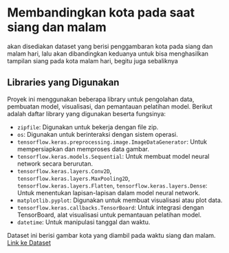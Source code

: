 # Membandingkan kota pada saat siang dan malam

akan disediakan dataset yang berisi penggambaran kota pada siang dan malam hari, lalu akan dibandingkan keduanya untuk bisa menghasilkan tampilan siang pada kota malam hari, begitu juga sebaliknya

## Libraries yang Digunakan

Proyek ini menggunakan beberapa library untuk pengolahan data, pembuatan model, visualisasi, dan pemantauan pelatihan model. Berikut adalah daftar library yang digunakan beserta fungsinya:

- `zipfile`: Digunakan untuk bekerja dengan file zip.
- `os`: Digunakan untuk berinteraksi dengan sistem operasi.
- `tensorflow.keras.preprocessing.image.ImageDataGenerator`: Untuk mempersiapkan dan memproses data gambar.
- `tensorflow.keras.models.Sequential`: Untuk membuat model neural network secara berurutan.
- `tensorflow.keras.layers.Conv2D`, `tensorflow.keras.layers.MaxPooling2D`, `tensorflow.keras.layers.Flatten`, `tensorflow.keras.layers.Dense`: Untuk menentukan lapisan-lapisan dalam model neural network.
- `matplotlib.pyplot`: Digunakan untuk membuat visualisasi atau plot data.
- `tensorflow.keras.callbacks.TensorBoard`: Untuk integrasi dengan TensorBoard, alat visualisasi untuk pemantauan pelatihan model.
- `datetime`: Untuk manipulasi tanggal dan waktu.

Dataset ini berisi gambar kota yang diambil pada waktu siang dan malam.
[Link ke Dataset](https://www.kaggle.com/datasets/heonh0/daynight-cityview)
